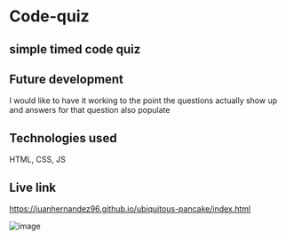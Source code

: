 # Code-quiz

## simple timed code quiz

## Future development
I would like to have it working to the point the questions actually show up and answers for that question also populate

## Technologies used
HTML, CSS, JS

## Live link
https://juanhernandez96.github.io/ubiquitous-pancake/index.html

![image](https://user-images.githubusercontent.com/82243388/134784006-a5dd498f-d52d-4467-be71-da49ee7bb416.png)
